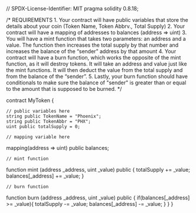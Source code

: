 // SPDX-License-Identifier: MIT
pragma solidity 0.8.18;

/*
       REQUIREMENTS
    1. Your contract will have public variables that store the details about your coin (Token Name, Token Abbrv., Total Supply)
    2. Your contract will have a mapping of addresses to balances (address => uint)
    3. You will have a mint function that takes two parameters: an address and a value. 
       The function then increases the total supply by that number and increases the balance 
       of the “sender” address by that amount
    4. Your contract will have a burn function, which works the opposite of the mint function, as it will destroy tokens. 
       It will take an address and value just like the mint functions. It will then deduct the value from the total supply 
       and from the balance of the “sender”.
    5. Lastly, your burn function should have conditionals to make sure the balance of "sender" is greater than or equal 
       to the amount that is supposed to be burned.
*/

contract MyToken {

    // public variables here
    string public TokenName = "Phoenix";
    string public TokenAbbr = "PHX";
    uint public totalSupply = 0;

    // mapping variable here
   mapping(address => uint) public balances;

    // mint function
   function mint (address _address, uint _value) public {
      totalSupply += _value;
      balances[_address] += _value;
   }

    // burn function
   function burn (address _address, uint _value) public {
      if(balances[_address] >= _value){
         totalSupply -= _value;
         balances[_address] -= _value;
      }
   }
}
